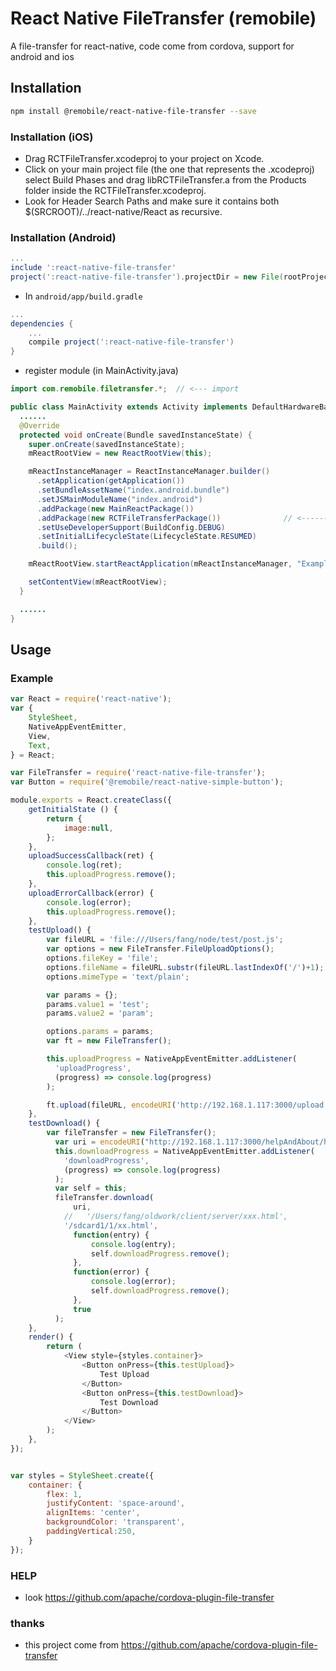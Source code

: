# React Native FileTransfer (remobile)
A file-transfer for react-native, code come from cordova, support for android and ios

## Installation
```sh
npm install @remobile/react-native-file-transfer --save
```

### Installation (iOS)
* Drag RCTFileTransfer.xcodeproj to your project on Xcode.
* Click on your main project file (the one that represents the .xcodeproj) select Build Phases and drag libRCTFileTransfer.a from the Products folder inside the RCTFileTransfer.xcodeproj.
* Look for Header Search Paths and make sure it contains both $(SRCROOT)/../react-native/React as recursive.

### Installation (Android)
```gradle
...
include ':react-native-file-transfer'
project(':react-native-file-transfer').projectDir = new File(rootProject.projectDir, '../node_modules/react-native-file-transfer/android')
```

* In `android/app/build.gradle`

```gradle
...
dependencies {
    ...
    compile project(':react-native-file-transfer')
}
```

* register module (in MainActivity.java)

```java
import com.remobile.filetransfer.*;  // <--- import

public class MainActivity extends Activity implements DefaultHardwareBackBtnHandler {
  ......
  @Override
  protected void onCreate(Bundle savedInstanceState) {
    super.onCreate(savedInstanceState);
    mReactRootView = new ReactRootView(this);

    mReactInstanceManager = ReactInstanceManager.builder()
      .setApplication(getApplication())
      .setBundleAssetName("index.android.bundle")
      .setJSMainModuleName("index.android")
      .addPackage(new MainReactPackage())
      .addPackage(new RCTFileTransferPackage())              // <------ add here
      .setUseDeveloperSupport(BuildConfig.DEBUG)
      .setInitialLifecycleState(LifecycleState.RESUMED)
      .build();

    mReactRootView.startReactApplication(mReactInstanceManager, "ExampleRN", null);

    setContentView(mReactRootView);
  }

  ......
}
```

## Usage

### Example
```js
var React = require('react-native');
var {
    StyleSheet,
    NativeAppEventEmitter,
    View,
    Text,
} = React;

var FileTransfer = require('react-native-file-transfer');
var Button = require('@remobile/react-native-simple-button');

module.exports = React.createClass({
    getInitialState () {
        return {
            image:null,
        };
    },
    uploadSuccessCallback(ret) {
        console.log(ret);
        this.uploadProgress.remove();
    },
    uploadErrorCallback(error) {
        console.log(error);
        this.uploadProgress.remove();
    },
    testUpload() {
        var fileURL = 'file:///Users/fang/node/test/post.js';
        var options = new FileTransfer.FileUploadOptions();
        options.fileKey = 'file';
        options.fileName = fileURL.substr(fileURL.lastIndexOf('/')+1);
        options.mimeType = 'text/plain';

        var params = {};
        params.value1 = 'test';
        params.value2 = 'param';

        options.params = params;
        var ft = new FileTransfer();

        this.uploadProgress = NativeAppEventEmitter.addListener(
          'uploadProgress',
          (progress) => console.log(progress)
        );

        ft.upload(fileURL, encodeURI('http://192.168.1.117:3000/upload'), this.uploadSuccessCallback, this.uploadErrorCallback, options);
    },
    testDownload() {
        var fileTransfer = new FileTransfer();
          var uri = encodeURI("http://192.168.1.117:3000/helpAndAbout/help");
          this.downloadProgress = NativeAppEventEmitter.addListener(
            'downloadProgress',
            (progress) => console.log(progress)
          );
          var self = this;
          fileTransfer.download(
              uri,
            //   '/Users/fang/oldwork/client/server/xxx.html',
            '/sdcard1/1/xx.html',
              function(entry) {
                  console.log(entry);
                  self.downloadProgress.remove();
              },
              function(error) {
                  console.log(error);
                  self.downloadProgress.remove();
              },
              true
          );
    },
    render() {
        return (
            <View style={styles.container}>
                <Button onPress={this.testUpload}>
                    Test Upload
                </Button>
                <Button onPress={this.testDownload}>
                    Test Download
                </Button>
            </View>
        );
    },
});


var styles = StyleSheet.create({
    container: {
        flex: 1,
        justifyContent: 'space-around',
        alignItems: 'center',
        backgroundColor: 'transparent',
        paddingVertical:250,
    }
});
```

### HELP
* look https://github.com/apache/cordova-plugin-file-transfer


### thanks
* this project come from https://github.com/apache/cordova-plugin-file-transfer
